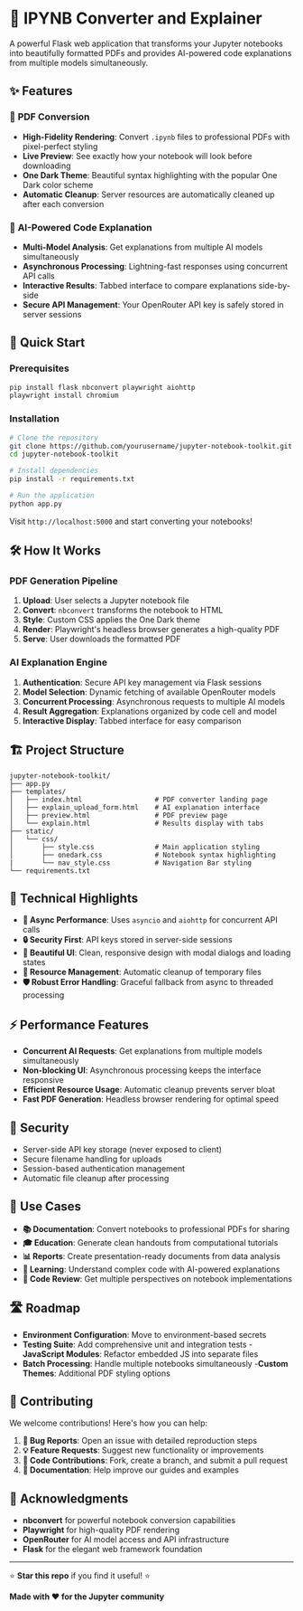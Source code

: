# 📓 IPYNB Converter and Explainer

A powerful Flask web application that transforms your Jupyter notebooks into beautifully formatted PDFs and provides AI-powered code explanations from multiple models simultaneously.

## ✨ Features

### 🎯 **PDF Conversion**
- **High-Fidelity Rendering**: Convert `.ipynb` files to professional PDFs with pixel-perfect styling
- **Live Preview**: See exactly how your notebook will look before downloading
- **One Dark Theme**: Beautiful syntax highlighting with the popular One Dark color scheme
- **Automatic Cleanup**: Server resources are automatically cleaned up after each conversion

### 🤖 **AI-Powered Code Explanation**
- **Multi-Model Analysis**: Get explanations from multiple AI models simultaneously
- **Asynchronous Processing**: Lightning-fast responses using concurrent API calls
- **Interactive Results**: Tabbed interface to compare explanations side-by-side
- **Secure API Management**: Your OpenRouter API key is safely stored in server sessions

## 🚀 Quick Start

### Prerequisites
```bash
pip install flask nbconvert playwright aiohttp
playwright install chromium
```

### Installation
```bash
# Clone the repository
git clone https://github.com/yourusername/jupyter-notebook-toolkit.git
cd jupyter-notebook-toolkit

# Install dependencies
pip install -r requirements.txt

# Run the application
python app.py
```

Visit `http://localhost:5000` and start converting your notebooks!

## 🛠️ How It Works

### PDF Generation Pipeline
1. **Upload**: User selects a Jupyter notebook file
2. **Convert**: `nbconvert` transforms the notebook to HTML
3. **Style**: Custom CSS applies the One Dark theme
4. **Render**: Playwright's headless browser generates a high-quality PDF
5. **Serve**: User downloads the formatted PDF

### AI Explanation Engine
1. **Authentication**: Secure API key management via Flask sessions
2. **Model Selection**: Dynamic fetching of available OpenRouter models
3. **Concurrent Processing**: Asynchronous requests to multiple AI models
4. **Result Aggregation**: Explanations organized by code cell and model
5. **Interactive Display**: Tabbed interface for easy comparison

## 🏗️ Project Structure

```
jupyter-notebook-toolkit/
├── app.py                          
├── templates/
│   ├── index.html                  # PDF converter landing page
│   ├── explain_upload_form.html    # AI explanation interface
│   ├── preview.html                # PDF preview page
│   └── explain.html                # Results display with tabs
├── static/
│   └── css/
│       ├── style.css               # Main application styling
│       ├── onedark.css             # Notebook syntax highlighting
|       └── nav_style.css           # Navigation Bar styling
└── requirements.txt
```

## 🔧 Technical Highlights

- **🚀 Async Performance**: Uses `asyncio` and `aiohttp` for concurrent API calls
- **🔒 Security First**: API keys stored in server-side sessions
- **🎨 Beautiful UI**: Clean, responsive design with modal dialogs and loading states
- **🧹 Resource Management**: Automatic cleanup of temporary files
- **🛡️ Robust Error Handling**: Graceful fallback from async to threaded processing

## ⚡ Performance Features

- **Concurrent AI Requests**: Get explanations from multiple models simultaneously
- **Non-blocking UI**: Asynchronous processing keeps the interface responsive
- **Efficient Resource Usage**: Automatic cleanup prevents server bloat
- **Fast PDF Generation**: Headless browser rendering for optimal speed

## 🔐 Security

- Server-side API key storage (never exposed to client)
- Secure filename handling for uploads
- Session-based authentication management
- Automatic file cleanup after processing

## 🎯 Use Cases

- **📚 Documentation**: Convert notebooks to professional PDFs for sharing
- **🎓 Education**: Generate clean handouts from computational tutorials  
- **📊 Reports**: Create presentation-ready documents from data analysis
- **🧠 Learning**: Understand complex code with AI-powered explanations
- **👥 Code Review**: Get multiple perspectives on notebook implementations

## 🛣️ Roadmap

- **Environment Configuration**: Move to environment-based secrets
- **Testing Suite**: Add comprehensive unit and integration tests
-**JavaScript Modules**: Refactor embedded JS into separate files
- **Batch Processing**: Handle multiple notebooks simultaneously
-**Custom Themes**: Additional PDF styling options

## 🤝 Contributing

We welcome contributions! Here's how you can help:

1. **🐛 Bug Reports**: Open an issue with detailed reproduction steps
2. **💡 Feature Requests**: Suggest new functionality or improvements
3. **🔧 Code Contributions**: Fork, create a branch, and submit a pull request
4. **📖 Documentation**: Help improve our guides and examples


## 🙏 Acknowledgments

- **nbconvert** for powerful notebook conversion capabilities
- **Playwright** for high-quality PDF rendering
- **OpenRouter** for AI model access and API infrastructure
- **Flask** for the elegant web framework foundation

---

⭐ **Star this repo** if you find it useful! ⭐

**Made with ❤️ for the Jupyter community**
